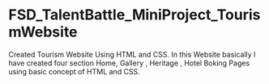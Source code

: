 # FSD_TalentBattle_MiniProject_TourismWebsite
Created Tourism Website Using HTML and CSS. In this Website basically I have created four section Home, Gallery , Heritage ,  Hotel Boking  Pages using basic concept of HTML and CSS.


